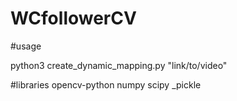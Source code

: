 # WCfollowerCV

#usage

python3 create_dynamic_mapping.py "link/to/video"

#libraries
  opencv-python
  numpy
  scipy
  _pickle
